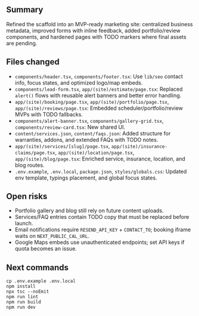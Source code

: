 ## Summary
Refined the scaffold into an MVP-ready marketing site: centralized business metadata, improved forms with inline feedback, added portfolio/review components, and hardened pages with TODO markers where final assets are pending.

## Files changed
- `components/header.tsx`, `components/footer.tsx`: Use `lib/seo` contact info, focus states, and optimized logo/map embeds.
- `components/lead-form.tsx`, `app/(site)/estimate/page.tsx`: Replaced `alert()` flows with reusable alert banners and better error handling.
- `app/(site)/booking/page.tsx`, `app/(site)/portfolio/page.tsx`, `app/(site)/reviews/page.tsx`: Embedded scheduler/portfolio/review MVPs with TODO fallbacks.
- `components/alert-banner.tsx`, `components/gallery-grid.tsx`, `components/review-card.tsx`: New shared UI.
- `content/services.json`, `content/faqs.json`: Added structure for warranties, addons, and extended FAQs with TODO notes.
- `app/(site)/services/[slug]/page.tsx`, `app/(site)/insurance-claims/page.tsx`, `app/(site)/location/page.tsx`, `app/(site)/blog/page.tsx`: Enriched service, insurance, location, and blog routes.
- `.env.example`, `.env.local`, `package.json`, `styles/globals.css`: Updated env template, typings placement, and global focus states.

## Open risks
- Portfolio gallery and blog still rely on future content uploads.
- Services/FAQ entries contain TODO copy that must be replaced before launch.
- Email notifications require `RESEND_API_KEY` + `CONTACT_TO`; booking iframe waits on `NEXT_PUBLIC_CAL_URL`.
- Google Maps embeds use unauthenticated endpoints; set API keys if quota becomes an issue.

## Next commands
```
cp .env.example .env.local
npm install
npx tsc --noEmit
npm run lint
npm run build
npm run dev
```
